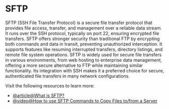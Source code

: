 # SFTP

SFTP (SSH File Transfer Protocol) is a secure file transfer protocol that provides file access, transfer, and management over a reliable data stream. It runs over the SSH protocol, typically on port 22, ensuring encrypted file transfers. SFTP offers stronger security than traditional FTP by encrypting both commands and data in transit, preventing unauthorized interception. It supports features like resuming interrupted transfers, directory listings, and remote file system operations. SFTP is widely used for secure file transfers in various environments, from web hosting to enterprise data management, offering a more secure alternative to FTP while maintaining similar functionality. Its integration with SSH makes it a preferred choice for secure, authenticated file transfers in many network configurations.

Visit the following resources to learn more:

- [@article@What is SFTP?](https://www.precisely.com/glossary/sftp)
- [@video@How to use SFTP Commands to Copy Files to/from a Server](https://www.youtube.com/watch?v=22lBJIfO9qQ&t=4s)